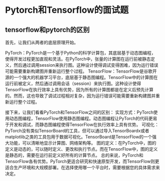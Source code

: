 # Pytorch和Tensorflow的面试题
## tensorflow和pytorch的区别
首先，让我们从两者的底层原理开始。

PyTorch：PyTorch是一个基于Python的科学计算包，其底层基于动态图编程，使得开发过程更加直观和灵活。在PyTorch中，张量的计算图在运行前被静态定义，然后通过调用session来执行图。这种设计使得调试变得困难，因为运行错误可能需要重新构建图并重新运行整个过程。
TensorFlow：TensorFlow是谷歌开源的一个强大的机器学习平台，底层基于静态图编程。TensorFlow中的计算图在运行前被定义，然后通过调用会话（session）来执行图。这种设计使得TensorFlow在执行效率上具有优势，因为所有的计算图都是在定义后预先计算的。然而，这也导致了调试过程相对复杂，因为运行错误可能需要重新构建图并重新运行整个过程。

接下来，让我们看看PyTorch和TensorFlow之间的区别：
实现方式：PyTorch使用动态图编程，TensorFlow使用静态图编程。动态图编程让PyTorch的代码更易于开发和调试，而静态图编程使得TensorFlow在执行效率上具有优势。
可视化：PyTorch没有类似TensorBoard的工具，但可以通过导入TensorBoardx或者matplotlib之类的工具包用于数据可视化。TensorBoard是TensorFlow的一个强大功能，可以清晰地显示计算图、网络架构等。
图的定义：在PyTorch中，图的定义是动态的，可以随时定义、更改和执行节点。而在TensorFlow中，图的定义是静态的，需要在运行前定义好所有的计算节点。
总的来说，PyTorch和TensorFlow各有优势。PyTorch更适合研究和快速原型开发，而TensorFlow则更适合生产环境和大规模部署。在选择使用哪一个平台时，需要根据您的具体需求来决定。